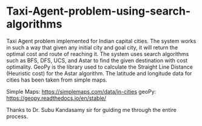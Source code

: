 # Taxi-Agent-problem-using-search-algorithms

Taxi Agent problem implemented for Indian capital cities. The system works in such a way that given any initial city and goal city, it will return the optimal cost and route of reaching it. The system uses search algorithms such as BFS, DFS, UCS, and Astar to find the given destination with cost optimality. GeoPy is the library used to calculate the Straight Line Distance (Heuristic cost) for the Astar algorithm. The latitude and longitude data for cities has been taken from simple maps.



Simple Maps: https://simplemaps.com/data/in-cities
geoPy: https://geopy.readthedocs.io/en/stable/

Thanks to Dr. Subu Kandasamy sir for guiding me through the entire process.
